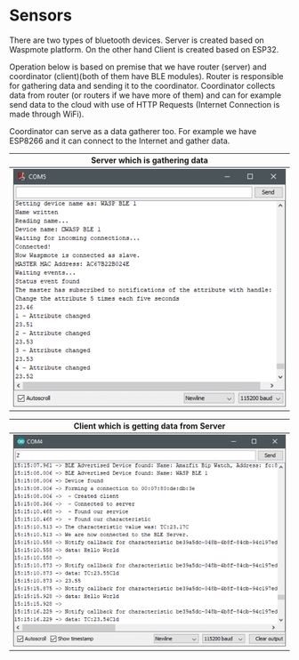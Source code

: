 # Sensors

There are two types of bluetooth devices. Server is created based on Waspmote platform. On the other hand Client is created based on ESP32. 

Operation below is based on premise that we have router (server) and coordinator (client)(both of them have BLE modules). Router is responsible for gathering data and sending it to the coordinator. Coordinator collects data from router (or routers if we have more of them) and can for example send data to the cloud with use of HTTP Requests (Internet Connection is made through WiFi). 

Coordinator can serve as a data gatherer too. For example we have ESP8266 and it can connect to the Internet and gather data. 

|Server which is gathering data|
|---|
|![](preview/notification-server.png)|
    
|Client which is getting data from Server|
|---|
|![](preview/client.png)|
    